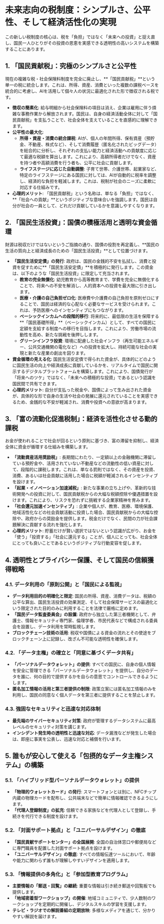 # 未来志向の税制度：シンプルさ、公平性、そして経済活性化の実現

この新しい税制度の核心は、税を「負担」ではなく「未来への投資」と捉え直し、国民一人ひとりがその投資の恩恵を実感できる透明性の高いシステムを構築することにあります。

## 1. 「国民貢献税」：究極のシンプルさと公平性

現在の複雑な税・社会保険料制度を完全に廃止し、**「国民貢献税」**という単一の税に統合します。これは、所得、資産、消費といった複数の課税ベースを統合的に考慮し、AIを活用して個々人の状況に最適化された形で徴収される税です。

*   **徴収の簡素化**: 給与明細から社会保険料の項目は消え、企業は雇用に伴う煩雑な事務作業から解放されます。国民は、自身の経済活動全体に対して「国民貢献税」を支払うことで、社会全体を支えていることを直感的に理解できます。
*   **公平性の最大化**:
    *   **所得・資産・消費の統合課税**: AIが、個人の年間所得、保有資産（預貯金、不動産、株式など）、そして消費履歴（匿名化されたビッグデータ）を総合的に分析し、それぞれの支払い能力と経済活動への貢献度に応じて最適な税額を算出します。これにより、高額所得者だけでなく、資産を持つ者や高額消費を行う者も、公平に社会に貢献します。
    *   **ライフステージに応じた自動調整**: 子育て世帯、介護世帯、起業家など、特定のライフステージにある国民に対しては、AIが自動的に税率を調整し、経済的な負担を軽減します。これは、税制が社会のニーズに柔軟に対応する仕組みです。
*   **心理的メリット**: 「国民貢献税」という名称は、単なる「負担」ではなく、**「社会への貢献」**というポジティブな意味合いを強調します。国民は自分が社会の一員として、どれだけ貢献しているかを意識しやすくなります。

## 2. 「国民生活投資」：国債の積極活用と透明な資金循環

財源は税収だけではないというご指摘の通り、国債の役割を再定義し、**国民の生活の質向上と経済成長のための「国民生活投資」**として位置づけます。

*   **「国民生活安定債」の発行**: 政府は、国民の金銭的不安を払拭し、消費と投資を促すために**「国民生活安定債」**を積極的に発行します。この資金は、以下のような「国民生活投資」に限定して充当されます。
    *   **教育の完全無償化**: 幼児教育から高等教育まで、学費を完全に無償化することで、将来への不安を解消し、人的資本への投資を最大限に引き出します。
    *   **医療・介護の自己負担ゼロ化**: 医療費や介護費の自己負担を原則ゼロにすることで、国民は経済的な心配なく必要なサービスを受けられます。これは、予防医療へのインセンティブにもつながります。
    *   **ベーシックインカムへの段階的移行**: 将来的に、最低限の生活を保障する**「国民基礎所得」**（ベーシックインカム）として、すべての国民に定額を支給する制度への移行を目指します。これにより、労働市場の流動性を高め、新たな挑戦を後押しします。
    *   **グリーンインフラ投資**: 環境に配慮した社会インフラ（再生可能エネルギー、公共交通機関の電化など）への投資を拡大し、持続可能な社会の実現と新たな産業の創出を図ります。
*   **資金循環の見える化**: 国民生活安定債で得られた資金が、具体的にどのように国民生活の向上や経済成長に貢献しているかを、リアルタイムで国民に開示するデジタルプラットフォームを構築します。これにより、国債発行が「将来へのツケ」ではなく、「未来への積極的な投資」であるという認識を国民間で共有できます。
*   **心理的メリット**: 自分が支払った税金や、国債によって生み出された資金が、具体的な形で自身の生活や社会の発展に還元されていることを実感できるため、金銭的な不安が軽減され、消費や投資への意欲が高まります。

## 3. 「富の流動化促進税制」：経済を活性化させる動的課税

お金が使われることで社会が回るという原則に基づき、富の滞留を抑制し、経済全体に資金が循環する仕組みを構築します。

*   **「流動資産活用奨励税」**: 長期間にわたり、一定額以上の金融機関に滞留している預貯金や、活用されていない不動産などの流動性の低い資産に対して、段階的に課税します。これは、単なる罰則ではなく、その資産を投資、消費、あるいは社会貢献に活用した場合に税額が軽減されるインセンティブを設けます。
*   **「起業・イノベーション加速減税」**: 新たな事業の立ち上げや、革新的な技術開発への投資に対して、国民貢献税からの大幅な税額控除や優遇措置を設けます。これにより、リスクを恐れずに挑戦する企業家精神を育みます。
*   **「社会還元加速インセンティブ」**: 企業や個人が、教育、医療、環境保護、地域活性化などの社会貢献活動に投資した場合、国民貢献税からの大幅な控除や、政府からの奨励金を提供します。税金だけでなく、民間の力が社会課題解決に貢献する流れを強化します。
*   **心理的メリット**: 貯蓄だけが賢い選択ではないという認識が広がり、お金を「使う」「投資する」「社会に還元する」ことが、個人にとっても、社会全体にとっても良いことであるというポジティブな行動変容を促します。

## 4. 透明性とプライバシー保護、そして国民の信頼獲得戦略

### 4.1. データ利用の「原則公開」と「国民による監視」

*   **データ利用目的の明確化と限定**: 国民の所得、資産、消費データは、税額の公平な算出、国民生活投資の効果測定、そして社会保障サービスの最適化という限定された目的のみに利用することを法律で厳格に定めます。
*   **「国民データ監査委員会」の設置**: 政府から独立した第三者機関として、弁護士、情報セキュリティ専門家、倫理学者、市民代表などで構成される委員会を設置し、データ利用を常時監視します。
*   **ブロックチェーン技術の活用**: 税収や国債による資金の流れとその使途をブロックチェーン上に記録し、改ざん不可能な透明性を確保します。

### 4.2. 「データ主権」の確立と「同意に基づくデータ共有」

*   **「パーソナルデータウォレット」の提供**: すべての国民に、自身の個人情報を安全に管理できる「パーソナルデータウォレット」を提供し、自分のデータを誰に、何の目的で提供するかを自らの意思でコントロールできるようにします。
*   **匿名加工情報の活用と第三者提供の制限**: 政策立案には匿名加工情報のみを利用し、国民の同意なく個人データを第三者に提供することを禁止します。

### 4.3. 強固なセキュリティと迅速な対応体制

*   **最先端のサイバーセキュリティ対策**: 政府が管理するデータシステムに最高レベルのセキュリティ対策を講じます。
*   **インシデント発生時の透明性と迅速な対応**: データ漏洩などが発生した場合は、即座に事実を公表し、迅速な対応と補償を行います。

## 5. 誰もが安心して使える「包摂的なデータ主権システム」の構築

### 5.1. 「ハイブリッド型パーソナルデータウォレット」の提供

*   **「物理的ウォレットカード」の発行**: スマートフォンとは別に、NFCチップ内蔵の物理カードを配布し、公共端末などで簡単に情報確認できるようにします。
*   **「代理人登録制度」の拡充**: 信頼できる家族などを代理人として登録し、手続きを代行できる制度を設けます。

### 5.2. 「対面サポート拠点」と「ユニバーサルデザイン」の徹底

*   **「国民貢献サポートセンター」の全国展開**: 全国の自治体窓口や郵便局などに専門職員を配置した対面サポート拠点を設けます。
*   **「ユニバーサルデザイン」の徹底**: すべての情報伝達ツールにおいて、年齢や能力に関わらず誰もが理解しやすいデザインを適用します。

### 5.3. 「情報提供の多角化」と「参加型教育プログラム」

*   **主要情報の「郵送・回覧」の継続**: 重要な情報は引き続き郵送や回覧板でも提供します。
*   **「地域密着型ワークショップ」の開催**: 地域コミュニティで、少人数制のワークショップを定期的に開催し、デジタルスキルの学習を支援します。
*   **テレビ・ラジオでの解説番組の定期放映**: 多様なメディアを通じて、分かりやすい解説を届けます。
